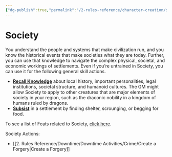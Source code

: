 ```yaml
---
{"dg-publish":true,"permalink":"/2-rules-reference/character-creation/skills/society/","noteIcon":""}
---
```


# Society

You understand the people and systems that make civilization run, and you know the historical events that make societies what they are today. Further, you can use that knowledge to navigate the complex physical, societal, and economic workings of settlements. Even if you’re untrained in Society, you can use it for the following general skill actions.

-   **[Recall Knowledge](https://2e.aonprd.com/Skills.aspx?ID=5&General=true)** about local history, important personalities, legal institutions, societal structure, and humanoid cultures. The GM might allow Society to apply to other creatures that are major elements of society in your region, such as the draconic nobility in a kingdom of humans ruled by dragons.
-   **[Subsist](https://2e.aonprd.com/Skills.aspx?ID=6&General=true)** in a settlement by finding shelter, scrounging, or begging for food.

To see a list of Feats related to Society, [click here](https://2e.aonprd.com/Feats.aspx?Traits=144&Skill=Society).

Society Actions:
- [[2. Rules Reference/Downtime/Downtime Activities/Crime/Create a Forgery\|Create a Forgery]] 